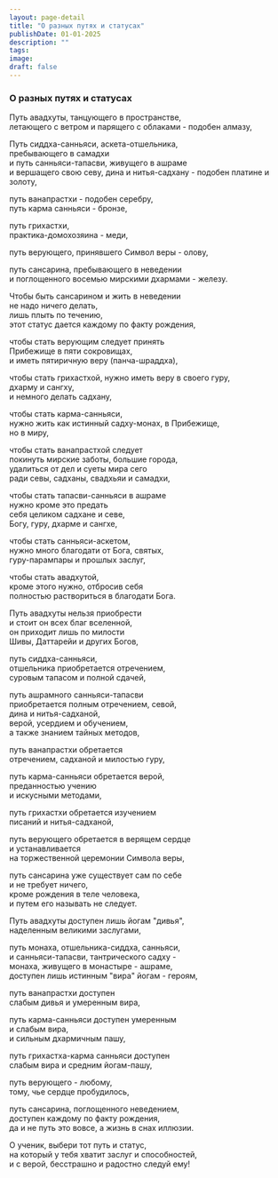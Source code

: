```yaml
---
layout: page-detail
title: "О разных путях и статусах"
publishDate: 01-01-2025
description: ""
tags:
image:
draft: false
---
```


### О разных путях и статусах

Путь авадхуты, танцующего в пространстве,   
летающего с ветром и парящего с облаками - подобен алмазу,  
  
Путь сиддха-санньяси, аскета-отшельника,   
пребывающего в самадхи  
и путь санньяси-тапасви, живущего в ашраме   
и вершащего свою севу, дина и нитья-садхану - подобен платине и золоту,  
  
путь ванапрастхи - подобен серебру,  
путь карма санньяси - бронзе,  
  
путь грихастхи,   
практика-домохозяина - меди,  
  
путь верующего, принявшего Cимвол веры - олову,  
  
путь сансарина, пребывающего в неведении  
 и поглощенного восемью мирскими дхармами - железу.  
  
Чтобы быть сансарином и жить в неведении   
не надо ничего делать,   
лишь плыть по течению,  
этот статус дается каждому по факту рождения,  
  
чтобы стать верующим следует принять   
Прибежище в пяти сокровищах,  
и иметь пятиричную веру (панча-шраддха),  
  
чтобы стать грихастхой, нужно иметь веру в своего гуру,  
дхарму и сангху,   
 и немного делать садхану,  
  
чтобы стать карма-санньяси,   
нужно жить как истинный садху-монах, в Прибежище,  
но в миру,  
  
чтобы стать ванапрастхой следует  
покинуть мирские заботы, большие города,  
удалиться от дел и суеты мира сего  
 ради севы, садханы, свадхьяи и самадхи,  
  
чтобы стать тапасви-санньяси в ашраме  
 нужно кроме это предать   
себя целиком садхане и севе,  
Богу, гуру, дхарме и сангхе,  
  
чтобы стать санньяси-аскетом,   
нужно много благодати от Бога, святых,   
гуру-парампары и прошлых заслуг,  
  
чтобы стать авадхутой,   
кроме этого нужно, отбросив себя   
полностью раствориться в благодати Бога.  
  
Путь авадхуты нельзя приобрести   
и стоит он всех благ вселенной,  
он приходит лишь по милости  
Шивы, Даттарейи и других Богов,  
  
путь сиддха-санньяси,  
отшельника приобретается отречением,  
суровым тапасом и полной сдачей,  
  
путь ашрамного санньяси-тапасви   
приобретается полным отречением, севой,  
дина и нитья-садханой,   
верой, усердием и обучением,   
а также знанием тайных методов,  
  
путь ванапрастхи обретается   
отречением, садханой и милостью гуру,  
  
путь карма-санньяси обретается верой,   
преданностью учению  
и искусными методами,  
  
путь грихастхи обретается изучением   
писаний и нитья-садханой,  
  
путь верующего обретается в верящем сердце   
и устанавливается  
на торжественной церемонии Символа веры,  
  
путь сансарина уже существует сам по себе  
и не требует ничего,  
кроме рождения в теле человека,  
и путем его называть не следует.  
  
Путь авадхуты доступен лишь йогам "дивья",  
наделенным великими заслугами,  
  
путь монаха, отшельника-сиддха, санньяси,  
и санньяси-тапасви, тантрического садху -  
монаха, живущего в монастыре - ашраме,  
доступен лишь истинным "вира" йогам - героям,  
  
путь ванапрастхи доступен   
слабым дивья и умеренным вира,  
  
путь карма-санньяси доступен умеренным   
и слабым вира,  
и сильным дхармичным пашу,  
  
путь грихастха-карма санньяси доступен   
слабым вира и средним йогам-пашу,  
  
путь верующего - любому,   
тому, чье сердце пробудилось,  
  
путь сансарина, поглощенного неведением,  
 доступен каждому по факту рождения,  
да и не путь это вовсе, а жизнь в снах иллюзии.  
  
О ученик, выбери тот путь и статус,   
на который у тебя хватит заслуг и способностей,  
и с верой, бесстрашно и радостно следуй ему!
  
  
